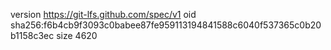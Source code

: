 version https://git-lfs.github.com/spec/v1
oid sha256:f6b4cb9f3093c0babee87fe959113194841588c6040f537365c0b20b1158c3ec
size 4620
